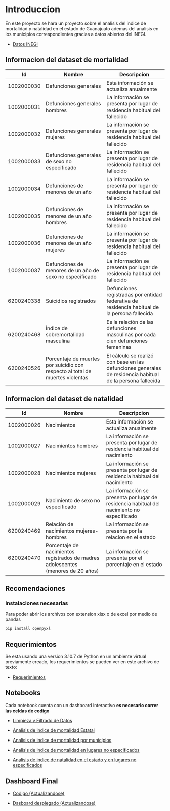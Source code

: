 # Introduccion

En este proyecto se hara un proyecto sobre el analisis del indice de mortalidad y natalidad en el estado de Guanajuato ademas del analisis en los municipios correspondientes gracias a datos abiertos del INEGI.

* [Datos INEGI](https://www.inegi.org.mx/app/descarga/)

## Informacion del dataset de mortalidad

| Id        | Nombre   | Descripcion |
|--------------|-----------|------------|
|1002000030| Defunciones generales| Esta información se actualiza anualmente       |
|1002000031|Defunciones generales hombres|La información se presenta por lugar de residencia habitual del fallecido|
|1002000032|Defunciones generales mujeres|La información se presenta por lugar de residencia habitual del fallecido|
|1002000033|Defunciones generales de sexo no especificado|La información se presenta por lugar de residencia habitual del fallecido|
|1002000034|Defunciones de menores de un año|La información se presenta por lugar de residencia habitual del fallecido|
|1002000035|Defunciones de menores de un año hombres|La información se presenta por lugar de residencia habitual del fallecido|
|1002000036|Defunciones de menores de un año mujeres|La información se presenta por lugar de residencia habitual del fallecido|
|1002000037|Defunciones de menores de un año de sexo no especificado|La información se presenta por lugar de residencia habitual del fallecido|
|6200240338|Suicidios registrados|Defunciones registradas por entidad federativa de residencia habitual de la persona fallecida|
|6200240468|Índice de sobremortalidad masculina|Es la relación de las defunciones masculinas por cada cien defunciones femeninas|
|6200240526|Porcentaje de muertes por suicidio con respecto al total de muertes violentas|El cálculo se realizó con base en las defunciones generales de residencia habitual de la persona fallecida|

## Informacion del dataset de natalidad

| Id        | Nombre   | Descripcion |
|--------------|-----------|------------|
|1002000026| Nacimientos| Esta información se actualiza anualmente   |
|1002000027|Nacimientos hombres|La información se presenta por lugar de residencia habitual del nacimiento|
|1002000028|Nacimientos mujeres|La información se presenta por lugar de residencia habitual del nacimiento|
|1002000029|Nacimiento de sexo no especificado|La información se presenta por lugar de residencia habitual del nacimiento no especificado|
|6200240469|Relación de nacimientos mujeres-hombres|La información se presenta por la relacion en el estado|
|6200240470|Porcentaje de nacimientos registrados de madres adolescentes (menores de 20 años)|La información se presenta por el porcentaje en el estado|

## Recomendaciones

### Instalaciones necesarias

Para poder abrir los archivos con extension xlsx o de excel por medio de pandas

`pip install openpyxl`

## Requerimientos

Se esta usando una version 3.10.7 de Python en un ambiente virtual previamente creado, los requerimientos se pueden ver en este archivo de texto:

* [Requerimientos](./requeriments.txt)

## Notebooks

Cada notebook cuenta con un dashboard interactivo **es necesario correr las celdas de codigo**

* [Limpieza y Filtrado de Datos](./limpieza_filtrado.ipynb)

* [Analisis de indice de mortalidad Estatal](./mortalidad_estado.ipynb)

* [Analisis de indice de mortalidad por municipios](./mortalidad_municipios.ipynb)

* [Analisis de indice de mortalidad en lugares no especificados](./mortalidad_no_especificado.ipynb)

* [Analisis de indice de natalidad en el estado y en lugares no especificados](./natalidad_estado_especificado.ipynb)

## Dashboard Final

* [Codigo (Actualizandose)](./app.py)

* [Dasboard desplegado (Actualizandose)](https://mortalidad-gto.onrender.com/)



